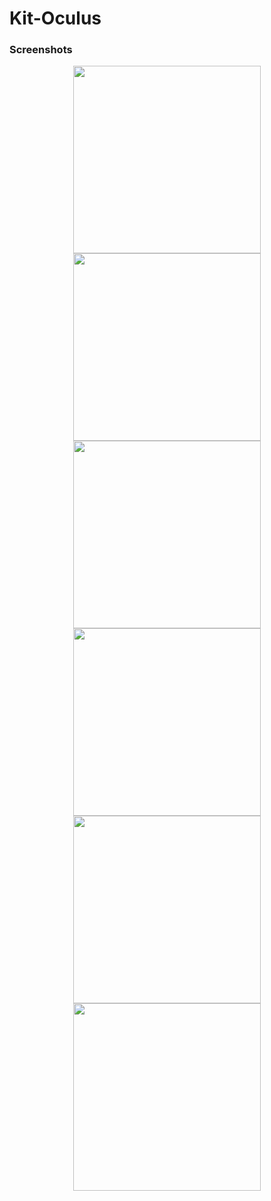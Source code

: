 # Kit-Oculus

### Screenshots

<p align="center">
  <img src="https://media.githubusercontent.com/media/INCLUDI/Kit-Oculus/master/Misc/oculus1.gif" height="300"/>
  <img src="https://media.githubusercontent.com/media/INCLUDI/Kit-Oculus/master/Misc/oculus2.gif" height="300"/>
  <img src="https://media.githubusercontent.com/media/INCLUDI/Kit-Oculus/master/Misc/oculus3.gif" height="300"/>
  <img src="https://media.githubusercontent.com/media/INCLUDI/Kit-Oculus/master/Misc/oculus4.gif" height="300"/>
  <img src="https://media.githubusercontent.com/media/INCLUDI/Kit-Oculus/master/Misc/oculus5.gif" height="300"/>
  <img src="https://media.githubusercontent.com/media/INCLUDI/Kit-Oculus/master/Misc/oculus6.gif" height="300"/>
</p>
